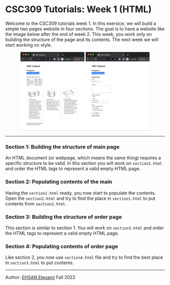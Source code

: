 # CSC309 Tutorials: Week 1 (HTML)
Welcome to the CSC309 tutorials week 1. In this exersice, we will build a simple two pages website in four sections. The goal is to have a website like the image below after the end of week 2. This week, you work only on building the structure of the page and its contents. The next week we will start working on style.  

<center><img src="/images/week1-main.png" alt="main page" width="40%"/> <img src="/images/week1-order.png" alt="main page" width="40%"/></center>

---
### Section 1: Building the structure of main page
An HTML document (or webpage, which means the same thing) requires a specific structure to be valid. In this section you will work on `section1.html` and order the HTML tags to represent a valid empty HTML page. 

### Section 2: Populating contents of the main
Having the `section1.html` ready, you now start to populate the contents. Open the `section2.html` and try to find the place in `section1.html` to put contents from `section2.html`. 

### Section 3: Building the structure of order page
This section is similar to section 1. You will work on `section3.html` and order the HTML tags to represent a valid empty HTML page. 

### Section 4: Populating contents of order page
Like section 2, you now use `section4.html` file and try to find the best place in `section3.html` to put contents.

---
Author: [EHSAN Etesami](https://etesami.github.io)
Fall 2022